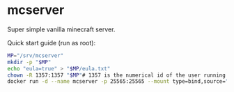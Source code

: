 # mcserver
Super simple vanilla minecraft server.

Quick start guide (run as root):
```bash
MP="/srv/mcserver"
mkdir -p "$MP"
echo "eula=true" > "$MP/eula.txt"
chown -R 1357:1357 "$MP"# 1357 is the numerical id of the user running the server. This is predefined and must not be changed!
docker run -d --name mcserver -p 25565:25565 --mount type=bind,source="$MP",target=/mcserver hetsh/mcserver
```
